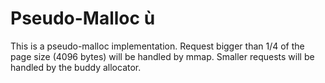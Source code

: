 # Pseudo-Malloc  ù
  
This is a pseudo-malloc implementation. Request bigger than 1/4 of the page size (4096 bytes) will be handled by mmap. Smaller requests will be handled by the buddy allocator.

